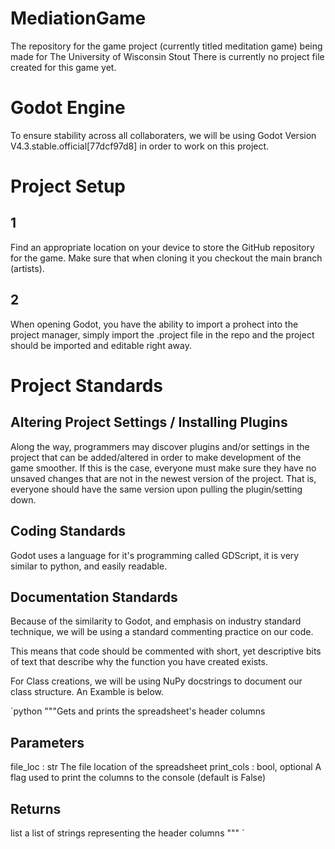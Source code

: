 # MediationGame
The repository for the game project (currently titled meditation game) being made for The University of Wisconsin Stout
There is currently no project file created for this game yet.

# Godot Engine
To ensure stability across all collaboraters, we will be using Godot Version V4.3.stable.official[77dcf97d8] in order to work on this project.

# Project Setup

## 1 
Find an appropriate location on your device to store the GitHub repository for the game. Make sure that when cloning it you checkout the main branch (artists). 

## 2
When opening Godot, you have the ability to import a prohect into the project manager, simply import the .project file in the repo and the project should be imported and editable right away.

# Project Standards

## Altering Project Settings / Installing Plugins
Along the way, programmers may discover plugins and/or settings in the project that can be added/altered in order to make development of the game smoother. If this is the case, everyone must make sure they have no unsaved changes that are not in the newest version of the project. That is, everyone should have the same version upon pulling the plugin/setting down.

## Coding Standards
Godot uses a language for it's programming called GDScript, it is very similar to python, and easily readable.

## Documentation Standards
Because of the similarity to Godot, and emphasis on industry standard technique, we will be using a standard commenting practice on our code. 

This means that code should be commented with short, yet descriptive bits of text that describe why the function you have created exists.

For Class creations, we will be using NuPy docstrings to document our class structure. An Examble is below.

`python
"""Gets and prints the spreadsheet's header columns

Parameters
----------
file_loc : str
    The file location of the spreadsheet
print_cols : bool, optional
    A flag used to print the columns to the console (default is False)

Returns
-------
list
    a list of strings representing the header columns
"""
`

